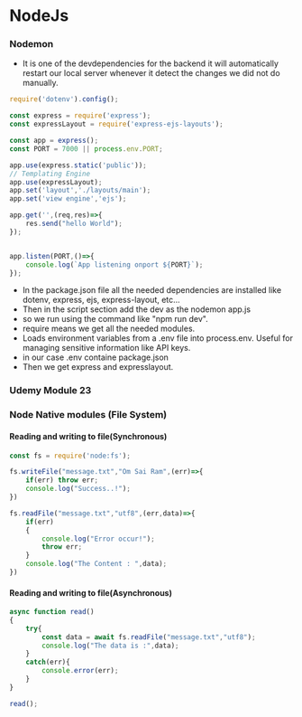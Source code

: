 # NodeJs
### Nodemon
- It is one of the devdependencies for the backend it will automatically restart our local server whenever it detect the changes we did not do manually.
```js
require('dotenv').config();

const express = require('express');
const expressLayout = require('express-ejs-layouts');

const app = express();
const PORT = 7000 || process.env.PORT;

app.use(express.static('public'));
// Templating Engine
app.use(expressLayout);
app.set('layout','./layouts/main');
app.set('view engine','ejs');

app.get('',(req,res)=>{
    res.send("hello World");
});


app.listen(PORT,()=>{
    console.log(`App listening onport ${PORT}`);
});
```
- In the package.json file all the needed dependencies are installed like dotenv, express, ejs, express-layout, etc...
- Then in the script section add the dev as the nodemon app.js
- so we run using the command like "npm run dev".
- require means we get all the needed modules.
- Loads environment variables from a .env file into process.env. Useful for managing sensitive information like API keys.
- in our case .env containe package.json
- Then we get express and expresslayout.
### Udemy Module 23
### Node Native modules (File System)
#### Reading and writing to file(Synchronous)
```js
const fs = require('node:fs');

fs.writeFile("message.txt","Om Sai Ram",(err)=>{
    if(err) throw err;
    console.log("Success..!");
})

fs.readFile("message.txt","utf8",(err,data)=>{
    if(err)
    {
        console.log("Error occur!");
        throw err;
    }
    console.log("The Content : ",data);
})
```
#### Reading and writing to file(Asynchronous)
```js
async function read()
{
    try{
        const data = await fs.readFile("message.txt","utf8");
        console.log("The data is :",data);
    }
    catch(err){
        console.error(err);
    }
}

read();
```
